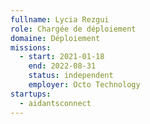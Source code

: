 ```yaml
---
fullname: Lycia Rezgui
role: Chargée de déploiement
domaine: Déploiement
missions:
  - start: 2021-01-18
    end: 2022-08-31
    status: independent
    employer: Octo Technology
startups:
  - aidantsconnect
---
```



